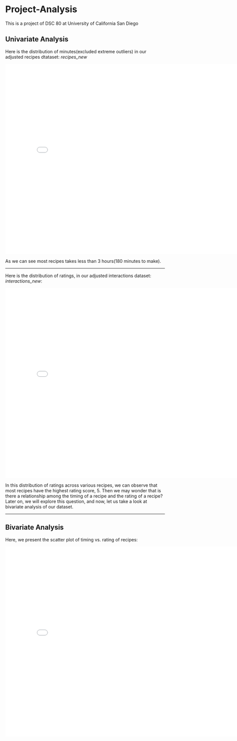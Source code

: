 # Project-Analysis
This is a project of DSC 80 at University of California San Diego


## Univariate Analysis

Here is the distribution of minutes(excluded extreme outliers) in our adjusted recipes dtataset: *recipes_new*
<iframe src="assets/minutes_distribution.html" width=800 height=600 frameBorder=0></iframe>

As we can see most recipes takes less than 3 hours(180 minutes to make).

---

Here is the distribution of ratings, in our adjusted interactions dataset: *interactions_new*:
<iframe src="assets/ratings_distribution.html" width=800 height=600 frameBorder=0></iframe>

In this distribution of ratings across various recipes, we can observe that most recipes have the highest rating score, 5. Then we may wonder that is there a relationship among the timing of a recipe and the rating of a recipe?
Later on, we will explore this question, and now, let us take a look at bivariate analysis of our dataset.

---

## Bivariate Analysis

Here, we present the scatter plot of timing vs. rating of recipes:
<iframe src="assets/minutes_less_than_180_vs._avg_rating.html" width=800 height=600 frameBorder=0></iframe>